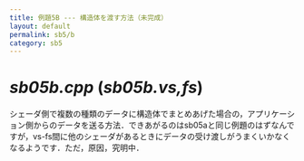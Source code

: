 ```yaml
---
title: 例題5B --- 構造体を渡す方法（未完成）
layout: default
permalink: sb5/b
category: sb5
---
```


# *sb05b.cpp* (*sb05b.vs,fs*)

シェーダ側で複数の種類のデータに構造体でまとめあげた場合の，アプリケーション側からのデータを送る方法．できあがるのはsb05aと同じ例題のはずなんですが，vs-fs間に他のシェーダがあるときにデータの受け渡しがうまくいかなくなるようです．ただ，原因，究明中．
